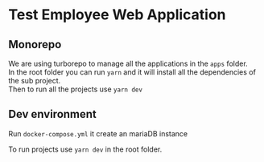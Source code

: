 # Test Employee Web Application

## Monorepo

We are using turborepo to manage all the applications in the `apps` folder.  
In the root folder you can run `yarn` and it will install all the dependencies of the sub project.  
Then to run all the projects use `yarn dev`

## Dev environment

Run `docker-compose.yml` it create an mariaDB instance 

To run projects use `yarn dev` in the root folder.


